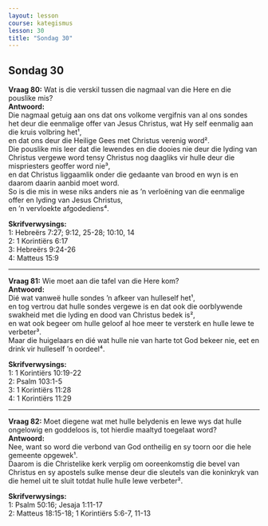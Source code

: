 ```yaml
---
layout: lesson
course: kategismus
lesson: 30
title: "Sondag 30"
---
```


## Sondag 30

**Vraag 80:** Wat is die verskil tussen die nagmaal van die Here en die pouslike mis?  
**Antwoord:**  
Die nagmaal getuig aan ons dat ons volkome vergifnis van al ons sondes het deur die eenmalige offer van Jesus Christus, wat Hy self eenmalig aan die kruis volbring het¹,  
en dat ons deur die Heilige Gees met Christus verenig word².  
Die pouslike mis leer dat die lewendes en die dooies nie deur die lyding van Christus vergewe word tensy Christus nog daagliks vir hulle deur die mispriesters geoffer word nie³,  
en dat Christus liggaamlik onder die gedaante van brood en wyn is en daarom daarin aanbid moet word.  
So is die mis in wese niks anders nie as ’n verloëning van die eenmalige offer en lyding van Jesus Christus,  
en ’n vervloekte afgodediens⁴.

**Skrifverwysings:**  
1: Hebreërs 7:27; 9:12, 25-28; 10:10, 14  
2: 1 Korintiërs 6:17  
3: Hebreërs 9:24-26  
4: Matteus 15:9

---

**Vraag 81:** Wie moet aan die tafel van die Here kom?  
**Antwoord:**  
Dié wat vanweë hulle sondes ’n afkeer van hulleself het¹,  
en tog vertrou dat hulle sondes vergewe is en dat ook die oorblywende swakheid met die lyding en dood van Christus bedek is²,  
en wat ook begeer om hulle geloof al hoe meer te versterk en hulle lewe te verbeter³.  
Maar die huigelaars en dié wat hulle nie van harte tot God bekeer nie, eet en drink vir hulleself ’n oordeel⁴.

**Skrifverwysings:**  
1: 1 Korintiërs 10:19-22  
2: Psalm 103:1-5  
3: 1 Korintiërs 11:28  
4: 1 Korintiërs 11:29

---

**Vraag 82:** Moet diegene wat met hulle belydenis en lewe wys dat hulle ongelowig en goddeloos is, tot hierdie maaltyd toegelaat word?  
**Antwoord:**  
Nee, want so word die verbond van God ontheilig en sy toorn oor die hele gemeente opgewek¹.  
Daarom is die Christelike kerk verplig om ooreenkomstig die bevel van Christus en sy apostels sulke mense deur die sleutels van die koninkryk van die hemel uit te sluit totdat hulle hulle lewe verbeter².

**Skrifverwysings:**  
1: Psalm 50:16; Jesaja 1:11-17  
2: Matteus 18:15-18; 1 Korintiërs 5:6-7, 11-13